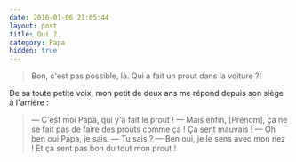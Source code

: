 ```yaml
---
date: 2016-01-06 21:05:44
layout: post
title: Qui ?
category: Papa
hidden: true
---
```


> Bon, c'est pas possible, là. Qui a fait un prout dans la voiture ?!

De sa toute petite voix, mon petit de deux ans me répond depuis son siège à l'arrière :

> — C'est moi Papa, qui y'a fait le prout !
> — Mais enfin, [Prénom], ça ne se fait pas de faire des prouts comme ça ! Ça sent mauvais !
> — Oh ben oui Papa, je sais.
> — Tu sais ?
> — Ben oui, je le sens avec mon nez ! Et ça sent pas bon du tout mon prout !
